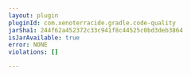 ```yaml
---
layout: plugin
pluginId: com.xenoterracide.gradle.code-quality
jarSha1: 244f62a452372c33c941f8c44525c0bd3deb3864
isJarAvailable: true
error: NONE
violations: []

---
```

